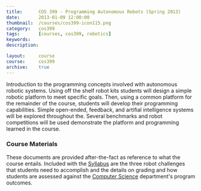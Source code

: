 ```yaml
---
title: 		COS 399 - Programming Autonomous Robots (Spring 2013)
date: 		2013-01-09 12:00:00
thumbnail: 	/courses/cos399-icon115.png
category: 	cos399
tags: 		[courses, cos399, robotics]
keywords:
description:

layout: 	course
course: 	cos399
archive: 	true
---
```

Introduction to the programming concepts involved with autonomous robotic systems. Using off the shelf robot kits students will design a simple robotic platform to meet specific goals. Then, using a common platform for the remainder of the course, students will develop their programming capabilities. Simple open-ended, feedback, and artifial intelligence systems will be explored throughout the. Several benchmarks and robot competitions will be used demonstrate the platform and programming learned in the course.

### Course Materials

These documents are provided after-the-fact as reference to what the course entails. Included with the [Syllabus]({{site.fileurl}}/cos399/COS399-S13-01-Syllabus.pdf) are the three robot challenges that students need to accomplish and the details on grading and how students are assessed against the [Computer Science](http://usm.maine.edu/cos) department's program outcomes.
